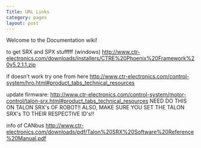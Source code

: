 ```yaml
---
Title: URL Links
category: pages
layout: post
---
```

Welcome to the Documentation wiki!



to get SRX and SPX stufffff (windows) http://www.ctr-electronics.com/downloads/installers/CTRE%20Phoenix%20Framework%20v5.2.1.1.zip

if doesn't work try one from here http://www.ctr-electronics.com/control-system/hro.html#product_tabs_technical_resources

update firmware: http://www.ctr-electronics.com/control-system/motor-control/talon-srx.html#product_tabs_technical_resources NEED DO THIS ON TALON SRX's OF ROBOT!! ALSO, MAKE SURE YOU SET THE TALON SRX's TO THEIR RESPECTIVE ID's!!

info of CANbus http://www.ctr-electronics.com/downloads/pdf/Talon%20SRX%20Software%20Reference%20Manual.pdf
